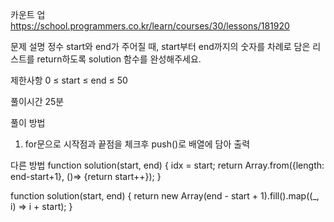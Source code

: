 카운트 업
https://school.programmers.co.kr/learn/courses/30/lessons/181920

문제 설명
정수 start와 end가 주어질 때, start부터 end까지의 숫자를 차례로 담은 리스트를 return하도록 solution 함수를 완성해주세요.

제한사항
0 ≤ start ≤ end ≤ 50

풀이시간
25분

풀이 방법

1. for문으로 시작점과 끝점을 체크후 push()로 배열에 담아 출력

다른 방법
function solution(start, end) {
idx = start;
return Array.from({length: end-start+1}, ()=> {return start++});
}

function solution(start, end) {
return new Array(end - start + 1).fill().map((\_, i) => i + start);
}
